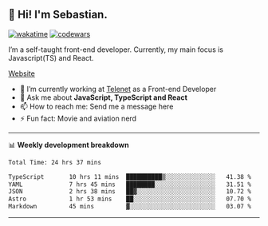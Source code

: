 ## 👋 Hi! I'm Sebastian.

[![wakatime](https://wakatime.com/badge/user/df0036c6-328a-4a39-be9b-e49417ed22a1.svg)](https://wakatime.com/@df0036c6-328a-4a39-be9b-e49417ed22a1)
[![codewars](https://www.codewars.com/users/sebavuye/badges/small)](https://www.codewars.com/users/sebavuye)

I’m a self-taught front-end developer. Currently, my main focus is Javascript(TS) and React.

[Website](https://sebastianvuye.be)

- 🔭 I’m currently working at [Telenet](https://telenet.be/) as a Front-end Developer
- 💬 Ask me about **JavaScript, TypeScript and React**
- 📫 How to reach me: Send me a message here
- ⚡ Fun fact: Movie and aviation nerd

-------

📊 **Weekly development breakdown**

<!--START_SECTION:waka-->

```txt
Total Time: 24 hrs 37 mins

TypeScript       10 hrs 11 mins  ██████████▒░░░░░░░░░░░░░░   41.38 %
YAML             7 hrs 45 mins   ████████░░░░░░░░░░░░░░░░░   31.51 %
JSON             2 hrs 38 mins   ██▓░░░░░░░░░░░░░░░░░░░░░░   10.72 %
Astro            1 hr 53 mins    ██░░░░░░░░░░░░░░░░░░░░░░░   07.70 %
Markdown         45 mins         ▓░░░░░░░░░░░░░░░░░░░░░░░░   03.07 %
```

<!--END_SECTION:waka-->
-------
